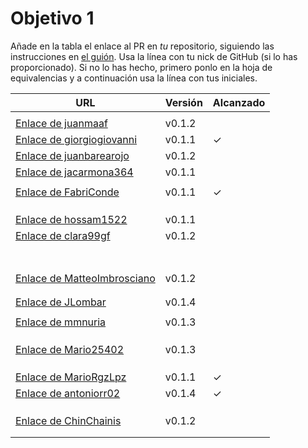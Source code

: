 # Objetivo 1

Añade en la tabla el enlace al PR en *tu* repositorio, siguiendo las
instrucciones en [el guión](http://jj.github.io/IV/documentos/proyecto/1.Planificacion). Usa
la línea con tu nick de GitHub (si lo has proporcionado). Si no lo has hecho,
primero ponlo en la hoja de equivalencias y a continuación usa la línea con tus
iniciales.

| URL                                                                                           | Versión | Alcanzado |
|-----------------------------------------------------------------------------------------------|---------|-----------|
| <!-- Enlace de A E S -->                                                                      |         |           |
| [Enlace de juanmaaf](https://github.com/juanmaaf/MoneyController/pull/6)                      | v0.1.2  |           |
| [Enlace de giorgiogiovanni](https://github.com/giorgiogiovanni/PacketManager/pull/5)          | v0.1.1  | ✓         |
| [Enlace de juanbarearojo](https://github.com/juanbarearojo/privateChef/pull/2)                | v0.1.2  |           |
| [Enlace de jacarmona364](https://github.com/jacarmona364/Riskalc/pull/2)                      | v0.1.1  |           |
| <!-- Enlace de lmchaves -->                                                                   |         |           |
| [Enlace de FabriConde](https://github.com/FabriConde/IV-2024-2025/pull/4)                     | v0.1.1  | ✓         |
| <!-- Enlace de FerniCuesta -->                                                                |         |           |
| <!-- Enlace de "1E04" -->                                                                     |         |           |
| <!-- Enlace de adiazcencillo -->                                                              |         |           |
| [Enlace de hossam1522](https://github.com/hossam1522/ModaTrack/pull/7)                        | v0.1.1  |           |
| [Enlace de clara99gf](https://github.com/clara99gf/easy-gains/pull/7)                         | v0.1.2  |           |
| <!-- Enlace de Antoniogm03 -->                                                                |         |           |
| <!-- Enlace de SantiGarvin -->                                                                |         |           |
| <!-- Enlace de evaanngiil -->                                                                 |         |           |
| <!-- Enlace de blancagiron -->                                                                |         |           |
| <!-- Enlace de GaelGoncalvesAlba -->                                                          |         |           |
| <!-- Enlace de abbonno -->                                                                    |         |           |
| <!-- Enlace de davidgutierrezperez -->                                                        |         |           |
| [Enlace de MatteoImbrosciano](https://github.com/MatteoImbrosciano/Medication-Management/pull/3)| v0.1.2|           |
| <!-- Enlace de Katakuri00 -->                                                                 |         |           |
| <!-- Enlace de MCL-2024 -->                                                                   |         |           |
| [Enlace de JLombar](https://github.com/JLombar/HorariosAutomatricula/pull/2)                  | v0.1.4  |           |
| <!-- Enlace de joselopez10014 -->                                                             |         |           |
| [Enlace de mmnuria](https://github.com/mmnuria/PersonalSportCalendary/pull/6)                 | v0.1.3  |           |
| <!-- Enlace de M S C -->                                                                      |         |           |
| <!-- Enlace de javiernavacapa -->                                                             |         |           |
| <!-- Enlace de Carlosmapego8 -->                                                              |         |           |
| [Enlace de Mario25402](https://github.com/Mario25402/AskETSIIT/pull/9)                        | v0.1.3  |           |
| <!-- Enlace de Pablorc7 -->                                                                   |         |           |
| <!-- Enlace de mrh117 -->                                                                     |         |           |
| <!-- Enlace de LuRDR -->                                                                      |         |           |
| [Enlace de MarioRgzLpz](https://github.com/MarioRgzLpz/ArbitrageBets/pull/5)                  | v0.1.1  | ✓         |
| [Enlace de antoniorr02](https://github.com/antoniorr02/MenuConsulter/pull/3)                  | v0.1.4  | ✓         |
| <!-- Enlace de eigenric -->                                                                   |         |           |
| <!-- Enlace de enger2003 -->                                                                  |         |           |
| <!-- Enlace de wickeet -->                                                                    |         |           |
| [Enlace de ChinChainis](https://github.com/ChinChainis/Proyecto_Reparahorarios_IV2425/pull/5) | v0.1.2  |           |
| <!-- Enlace de anavaln -->                                                                    |         |           |
| <!-- Enlace de pablotl0 -->                                                                   |         |           |

